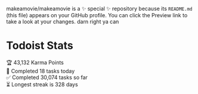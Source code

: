 makeamovie/makeamovie is a ✨ special ✨ repository because its `README.md` (this file) appears on your GitHub profile.
You can click the Preview link to take a look at your changes. darn right ya can

# Todoist Stats

<!-- TODO-IST:START -->
🏆  43,132 Karma Points           
🌸  Completed 18 tasks today           
✅  Completed 30,074 tasks so far           
⏳  Longest streak is 328 days
<!-- TODO-IST:END -->